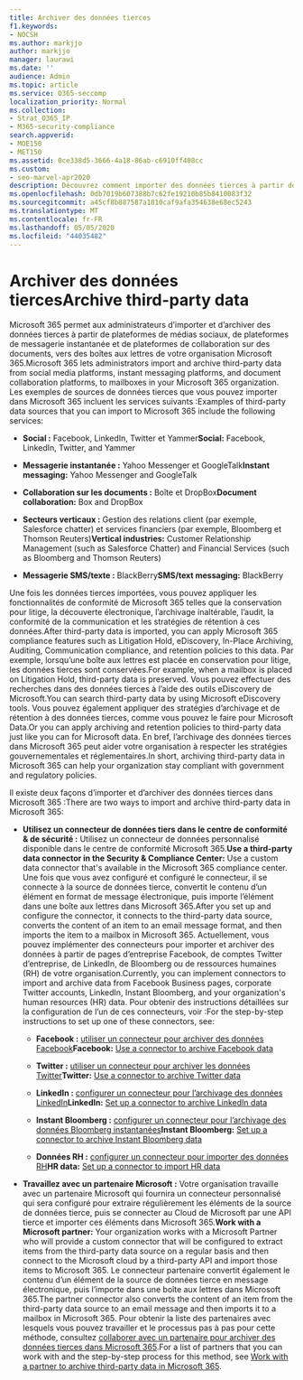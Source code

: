 ```yaml
---
title: Archiver des données tierces
f1.keywords:
- NOCSH
ms.author: markjjo
author: markjjo
manager: laurawi
ms.date: ''
audience: Admin
ms.topic: article
ms.service: O365-seccomp
localization_priority: Normal
ms.collection:
- Strat_O365_IP
- M365-security-compliance
search.appverid:
- MOE150
- MET150
ms.assetid: 0ce338d5-3666-4a18-86ab-c6910ff408cc
ms.custom:
- seo-marvel-apr2020
description: Découvrez comment importer des données tierces à partir de plateformes de médias sociaux, de plateformes de messagerie instantanée et de plateformes de collaboration sur des documents vers des boîtes aux lettres Microsoft 365.
ms.openlocfilehash: 0db7019b607388b7c62fe19210b85b8410083f32
ms.sourcegitcommit: a45cf8b887587a1810caf9afa354638e68ec5243
ms.translationtype: MT
ms.contentlocale: fr-FR
ms.lasthandoff: 05/05/2020
ms.locfileid: "44035482"
---
```

# <a name="archive-third-party-data"></a><span data-ttu-id="6dd1c-103">Archiver des données tierces</span><span class="sxs-lookup"><span data-stu-id="6dd1c-103">Archive third-party data</span></span>

<span data-ttu-id="6dd1c-104">Microsoft 365 permet aux administrateurs d’importer et d’archiver des données tierces à partir de plateformes de médias sociaux, de plateformes de messagerie instantanée et de plateformes de collaboration sur des documents, vers des boîtes aux lettres de votre organisation Microsoft 365.</span><span class="sxs-lookup"><span data-stu-id="6dd1c-104">Microsoft 365 lets administrators import and archive third-party data from social media platforms, instant messaging platforms, and document collaboration platforms, to mailboxes in your Microsoft 365 organization.</span></span> <span data-ttu-id="6dd1c-105">Les exemples de sources de données tierces que vous pouvez importer dans Microsoft 365 incluent les services suivants :</span><span class="sxs-lookup"><span data-stu-id="6dd1c-105">Examples of third-party data sources that you can import to Microsoft 365 include the following services:</span></span> 
  
- <span data-ttu-id="6dd1c-106">**Social :** Facebook, LinkedIn, Twitter et Yammer</span><span class="sxs-lookup"><span data-stu-id="6dd1c-106">**Social:** Facebook, LinkedIn, Twitter, and Yammer</span></span>

- <span data-ttu-id="6dd1c-107">**Messagerie instantanée :** Yahoo Messenger et GoogleTalk</span><span class="sxs-lookup"><span data-stu-id="6dd1c-107">**Instant messaging:** Yahoo Messenger and GoogleTalk</span></span>

- <span data-ttu-id="6dd1c-108">**Collaboration sur les documents :** Boîte et DropBox</span><span class="sxs-lookup"><span data-stu-id="6dd1c-108">**Document collaboration:** Box and DropBox</span></span>

- <span data-ttu-id="6dd1c-109">**Secteurs verticaux :** Gestion des relations client (par exemple, Salesforce chatter) et services financiers (par exemple, Bloomberg et Thomson Reuters)</span><span class="sxs-lookup"><span data-stu-id="6dd1c-109">**Vertical industries:** Customer Relationship Management (such as Salesforce Chatter) and Financial Services (such as Bloomberg and Thomson Reuters)</span></span>

- <span data-ttu-id="6dd1c-110">**Messagerie SMS/texte :** BlackBerry</span><span class="sxs-lookup"><span data-stu-id="6dd1c-110">**SMS/text messaging:** BlackBerry</span></span>

<span data-ttu-id="6dd1c-111">Une fois les données tierces importées, vous pouvez appliquer les fonctionnalités de conformité de Microsoft 365 telles que la conservation pour litige, la découverte électronique, l’archivage inaltérable, l’audit, la conformité de la communication et les stratégies de rétention à ces données.</span><span class="sxs-lookup"><span data-stu-id="6dd1c-111">After third-party data is imported, you can apply Microsoft 365 compliance features such as Litigation Hold, eDiscovery, In-Place Archiving, Auditing, Communication compliance, and retention policies to this data.</span></span> <span data-ttu-id="6dd1c-112">Par exemple, lorsqu’une boîte aux lettres est placée en conservation pour litige, les données tierces sont conservées.</span><span class="sxs-lookup"><span data-stu-id="6dd1c-112">For example, when a mailbox is placed on Litigation Hold, third-party data is preserved.</span></span> <span data-ttu-id="6dd1c-113">Vous pouvez effectuer des recherches dans des données tierces à l’aide des outils eDiscovery de Microsoft.</span><span class="sxs-lookup"><span data-stu-id="6dd1c-113">You can search third-party data by using Microsoft eDiscovery tools.</span></span> <span data-ttu-id="6dd1c-114">Vous pouvez également appliquer des stratégies d’archivage et de rétention à des données tierces, comme vous pouvez le faire pour Microsoft Data.</span><span class="sxs-lookup"><span data-stu-id="6dd1c-114">Or you can apply archiving and retention policies to third-party data just like you can for Microsoft data.</span></span> <span data-ttu-id="6dd1c-115">En bref, l’archivage des données tierces dans Microsoft 365 peut aider votre organisation à respecter les stratégies gouvernementales et réglementaires.</span><span class="sxs-lookup"><span data-stu-id="6dd1c-115">In short, archiving third-party data in Microsoft 365 can help your organization stay compliant with government and regulatory policies.</span></span>

<span data-ttu-id="6dd1c-116">Il existe deux façons d’importer et d’archiver des données tierces dans Microsoft 365 :</span><span class="sxs-lookup"><span data-stu-id="6dd1c-116">There are two ways to import and archive third-party data in Microsoft 365:</span></span>

- <span data-ttu-id="6dd1c-117">**Utilisez un connecteur de données tiers dans le centre de conformité & de sécurité :** Utilisez un connecteur de données personnalisé disponible dans le centre de conformité Microsoft 365.</span><span class="sxs-lookup"><span data-stu-id="6dd1c-117">**Use a third-party data connector in the Security & Compliance Center:** Use a custom data connector that's available in the Microsoft 365 compliance center.</span></span> <span data-ttu-id="6dd1c-118">Une fois que vous avez configuré et configuré le connecteur, il se connecte à la source de données tierce, convertit le contenu d’un élément en format de message électronique, puis importe l’élément dans une boîte aux lettres dans Microsoft 365.</span><span class="sxs-lookup"><span data-stu-id="6dd1c-118">After you set up and configure the connector, it connects to the third-party data source, converts the content of an item to an email message format, and then imports the item to a mailbox in Microsoft 365.</span></span> <span data-ttu-id="6dd1c-119">Actuellement, vous pouvez implémenter des connecteurs pour importer et archiver des données à partir de pages d’entreprise Facebook, de comptes Twitter d’entreprise, de LinkedIn, de Bloomberg ou de ressources humaines (RH) de votre organisation.</span><span class="sxs-lookup"><span data-stu-id="6dd1c-119">Currently, you can implement connectors to import and archive data from Facebook Business pages, corporate Twitter accounts, LinkedIn, Instant Bloomberg, and your organization's human resources (HR) data.</span></span> <span data-ttu-id="6dd1c-120">Pour obtenir des instructions détaillées sur la configuration de l’un de ces connecteurs, voir :</span><span class="sxs-lookup"><span data-stu-id="6dd1c-120">For the step-by-step instructions to set up one of these connectors, see:</span></span>

   - <span data-ttu-id="6dd1c-121">**Facebook :** [utiliser un connecteur pour archiver des données Facebook](archive-facebook-data-with-sample-connector.md)</span><span class="sxs-lookup"><span data-stu-id="6dd1c-121">**Facebook:** [Use a connector to archive Facebook data](archive-facebook-data-with-sample-connector.md)</span></span>

   - <span data-ttu-id="6dd1c-122">**Twitter :** [utiliser un connecteur pour archiver les données Twitter](archive-twitter-data-with-sample-connector.md)</span><span class="sxs-lookup"><span data-stu-id="6dd1c-122">**Twitter:** [Use a connector to archive Twitter data](archive-twitter-data-with-sample-connector.md)</span></span>

   - <span data-ttu-id="6dd1c-123">**LinkedIn :** [configurer un connecteur pour l’archivage des données LinkedIn](archive-linkedin-data.md)</span><span class="sxs-lookup"><span data-stu-id="6dd1c-123">**LinkedIn:** [Set up a connector to archive LinkedIn data](archive-linkedin-data.md)</span></span>

   - <span data-ttu-id="6dd1c-124">**Instant Bloomberg :** [configurer un connecteur pour l’archivage des données Bloomberg instantanées](archive-instant-bloomberg-data.md)</span><span class="sxs-lookup"><span data-stu-id="6dd1c-124">**Instant Bloomberg:** [Set up a connector to archive Instant Bloomberg data](archive-instant-bloomberg-data.md)</span></span>

   - <span data-ttu-id="6dd1c-125">**Données RH :** [configurer un connecteur pour importer des données RH](import-hr-data.md)</span><span class="sxs-lookup"><span data-stu-id="6dd1c-125">**HR data:** [Set up a connector to import HR data](import-hr-data.md)</span></span>

- <span data-ttu-id="6dd1c-126">**Travaillez avec un partenaire Microsoft :** Votre organisation travaille avec un partenaire Microsoft qui fournira un connecteur personnalisé qui sera configuré pour extraire régulièrement les éléments de la source de données tierce, puis se connecter au Cloud de Microsoft par une API tierce et importer ces éléments dans Microsoft 365.</span><span class="sxs-lookup"><span data-stu-id="6dd1c-126">**Work with a Microsoft partner:** Your organization works with a Microsoft Partner who will provide a custom connector that will be configured to extract items from the third-party data source on a regular basis and then connect to the Microsoft cloud by a third-party API and import those items to Microsoft 365.</span></span> <span data-ttu-id="6dd1c-127">Le connecteur partenaire convertit également le contenu d’un élément de la source de données tierce en message électronique, puis l’importe dans une boîte aux lettres dans Microsoft 365.</span><span class="sxs-lookup"><span data-stu-id="6dd1c-127">The partner connector also converts the content of an item from the third-party data source to an email message and then imports it to a mailbox in Microsoft 365.</span></span> <span data-ttu-id="6dd1c-128">Pour obtenir la liste des partenaires avec lesquels vous pouvez travailler et le processus pas à pas pour cette méthode, consultez [collaborer avec un partenaire pour archiver des données tierces dans Microsoft 365](work-with-partner-to-archive-third-party-data.md).</span><span class="sxs-lookup"><span data-stu-id="6dd1c-128">For a list of partners that you can work with and the step-by-step process for this method, see [Work with a partner to archive third-party data in Microsoft 365](work-with-partner-to-archive-third-party-data.md).</span></span>
